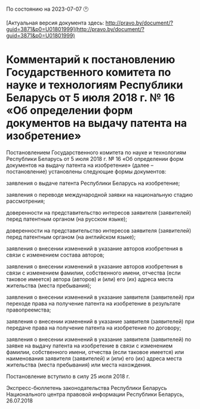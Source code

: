 По состоянию на 2023-07-07 &#x1F550;

[Актуальная версия документа здесь: http://pravo.by/document/?guid=3871&p0=U01801999](http://pravo.by/document/?guid=3871&p0=U01801999)

<h1>Комментарий к постановлению Государственного комитета по науке и технологиям Республики Беларусь от 5 июля 2018 г. № 16 «Об определении форм документов на выдачу патента на изобретение»</h1>
<p>Постановлением Государственного комитета по науке и технологиям Республики Беларусь от 5 июля 2018 г. № 16 «Об определении форм документов на выдачу патента на изобретение» (далее – постановление) установлены следующие формы документов:</p>
<p>заявления о выдаче патента Республики Беларусь на изобретение;</p>
<p>заявления о переводе международной заявки на национальную стадию рассмотрения;</p>
<p>доверенности на представительство интересов заявителя (заявителей) перед патентным органом (на русском языке);</p>
<p>доверенности на представительство интересов заявителя (заявителей) перед патентным органом (на английском языке);</p>
<p>заявления о внесении изменений в указание авторов изобретения в связи с изменением состава авторов;</p>
<p>заявления о внесении изменений в указание авторов изобретения в связи с изменением фамилии, собственного имени, отчества (если таковое имеется) автора (авторов) и (или) его (их) адреса места жительства (места пребывания);</p>
<p>заявления о внесении изменений в указание заявителя (заявителей) при переходе права на получение патента на изобретение в результате правопреемства;</p>
<p>заявления о внесении изменений в указание заявителя (заявителей) при передаче права на получение патента на изобретение по договору;</p>
<p>заявления о внесении изменений в указание заявителя (заявителей) по заявке на выдачу патента на изобретение в связи с изменением фамилии, собственного имени, отчества (если таковое имеется) или наименования заявителя (заявителей) и (или) его (их) адреса места жительства (места пребывания) или места нахождения.</p>
<p>Постановление вступило в силу 25 июля 2018 г.</p>
<p></p>
<p>Экспресс-бюллетень законодательства Республики Беларусь Национального центра правовой информации Республики Беларусь, 26.07.2018</p>
